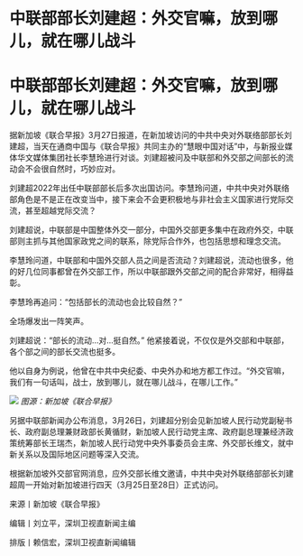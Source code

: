 # 中联部部长刘建超：外交官嘛，放到哪儿，就在哪儿战斗

# 中联部部长刘建超：外交官嘛，放到哪儿，就在哪儿战斗

据新加坡《联合早报》3月27日报道，在新加坡访问的中共中央对外联络部部长刘建超，当天在通商中国与《联合早报》共同主办的“慧眼中国对话”中，与新报业媒体华文媒体集团社长李慧玲进行对谈。刘建超被问及中联部和外交部之间部长的流动会不会很自然时，巧妙应对。

刘建超2022年出任中联部部长后多次出国访问。李慧玲问道，中共中央对外联络部角色是不是正在改变当中，接下来会不会更积极地与非社会主义国家进行党际交流，甚至超越党际交流？

刘建超说，中联部是中国整体外交一部分，中国外交部更多集中在政府外交，中联部则主抓与其他国家政党之间的联系，除党际合作外，也包括思想和理念交流。

李慧玲问道，中联部和中国外交部人员之间是否流动？刘建超说，流动也很多，他的好几位同事都曾在外交部工作，所以中联部跟外交部之间的配合非常好，相得益彰。

李慧玲再追问：“包括部长的流动也会比较自然？”

全场爆发出一阵笑声。

刘建超说：“部长的流动…对...挺自然。” 他紧接着说，不仅仅是外交部和中联部，各个部之间的部长交流也挺多。

他以自身为例说，他曾在中共中央纪委、中央外办和地方都工作过。“外交官嘛，我们有一句话叫，战士，放到哪儿，就在哪儿战斗，在哪儿工作。”

![](https://inews.gtimg.com/news_bt/OchA7LxBEs85T9q1XMnPiBBjRzCLV9O5ilCLfRyhXOgQIAA/1000)
_图源：新加坡《联合早报》_

另据中联部新闻办公布消息，3月26日，刘建超分别会见新加坡人民行动党副秘书长、政府副总理兼财政部长黄循财，新加坡人民行动党主席、政府副总理兼经济政策统筹部长王瑞杰，新加坡人民行动党中央外事委员会主席、外交部长维文，就中新关系以及国际地区问题等深入交流。

根据新加坡外交部官网消息，应外交部长维文邀请，中共中央对外联络部部长刘建超周一开始对新加坡进行四天（3月25日至28日）正式访问。

来源丨新加坡《联合早报》

编辑丨刘立平，深圳卫视直新闻主编

排版丨赖信宏，深圳卫视直新闻编辑

